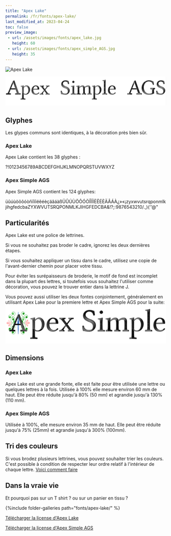 ```yaml
---
title: "Apex Lake"
permalink: /fr/fonts/apex-lake/
last_modified_at: 2023-04-24
toc: false
preview_image:
 - url: /assets/images/fonts/apex_lake.jpg
   height: 60
 - url: /assets/images/fonts/apex_simple_AGS.jpg
   height: 35
---
```

![Apex Lake](/assets/images/fonts/apex_lake.jpg)

![Apex Simple](/assets/images/fonts/apex_simple_AGS.jpg)


## Glyphes

Les glypes communs sont identiques, à la décoration près bien sûr.
### Apex Lake
Apex Lake contient les 38 glyphes :

?!0123456789ABCDEFGHIJKLMNOPQRSTUVWXYZ

### Apex Simple AGS
Apex Simple AGS contient les 124 glyphes:

üûúùöõôóòñïîíìëêéèçäâáàßÜÛÚÙÖÔÓÒÏÎÍÌËÊÉÈÄÂÁÀ¿»«¡zyxwvutsrqponmlkjihgfedcbaZYXWVUTSRQPONMLKJIHGFEDCBA&!?;:9876543210/.,)('’@"

## Particularités
Apex Lake est une police de lettrines. 

Si vous ne souhaitez pas broder le cadre, ignorez les deux dernières étapes.  

Si vous souhaitez appliquer un tissu dans le cadre, utilisez une copie de l'avant-dernier chemin pour placer votre tissu.

Pour éviter les surépaisseurs de broderie, le motif de fond est incomplet dans la plupart des lettres, si toutefois vous souhaitez l'utiliser comme  décoration, vous pouvez le trouver entier dans la lettrine J.

Vous pouvez aussi utiliser les deux fontes conjointement, généralement en utilisant Apex Lake pour la premiere lettre et Apex Simple AGS pour la suite:
![Both_Apex](/assets/images/fonts/both_apex.png)

## Dimensions
### Apex Lake
Apex Lake est une grande fonte, elle est faite pour être utilisée une lettre ou quelques lettres à la fois. 
Utilisée à 100% elle mesure environ 60 mm de haut. Elle peut être réduite jusqu'à 80% (50 mm) et agrandie jusqu'à 130% (110 mm).

### Apex Simple AGS
Utilisée à 100%, elle mesure environ 35 mm de haut. Elle peut être réduite jusqu'à 75% (25mm) et agrandie jusqu'à 300% (100mm).

## Tri des couleurs 
Si vous brodez plusieurs lettrines, vous pouvez souhaiter trier les couleurs. C'est possible à condition de respecter leur ordre relatif à l'intérieur de chaque lettre. [Voici comment faire](https://inkstitch.org/fr/docs/lettering/#tri-des-couleurs)

## Dans la vraie vie
Et pourquoi pas sur un T shirt ? ou sur un panier en tissu ?

{%include folder-galleries path="fonts/apex-lake/" %}

[Télécharger la license d'Apex Lake](https://github.com/inkstitch/inkstitch/tree/main/fonts/apex_lake/LICENSE)

[Télécharger la license d'Apex Simple AGS](https://github.com/inkstitch/inkstitch/tree/main/fonts/apex_simple_AGS/LICENSE)
